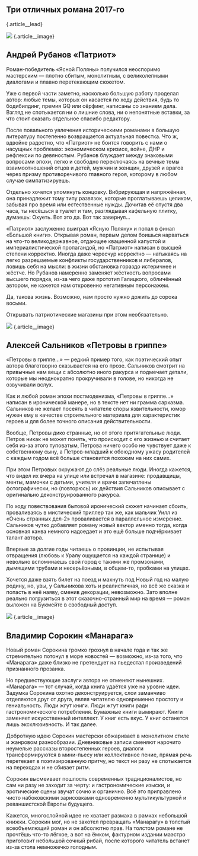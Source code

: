 ## Три отличных романа 2017-го

 {.article\_\_lead}

![][image-1] {.article\_\_image}

## Андрей Рубанов «Патриот»

Роман-победитель «Ясной Поляны» получился неоспоримо мастерским — плотно сбитым, монолитным, с великолепными диалогами и плавно перетекающим сюжетом.

Уже с первой части заметно, насколько большую работу проделал автор: любые темы, которых он касается по ходу действия, будь то бодибилдинг, премия GQ или сёрфинг, написаны со знанием дела. Взгляд не спотыкается ни о лишние слова, ни о непонятные вставки, за что стоит сказать отдельное спасибо редактору.

После повального увлечения историческими романами в большую литературу постепенно возвращается актуальная повестка. Что ж, вдвойне радостно, что «Патриот» не боится говорить с нами о насущных проблемах: экономическом кризисе, войне, ДНР и рефлексии по девяностым. Рубанов блуждает между знаковыми вопросами эпохи, легко и свободно переключаясь на вечные темы взаимоотношений отцов и детей, мужчин и женщин, друзей и врагов через призму противоречивого главного героя, которому в любом случае симпатизируешь.

Отдельно хочется упомянуть концовку. Вибрирующая и напряжённая, она принадлежит тому типу развязок, которые проглатываешь целиком, забывая про время или естественные нужды. Дочитав её спустя два часа, ты несёшься в туалет и там, разглядывая кафельную плитку, думаешь: Охуеть. Вот это да. Вот так завернул…

«Патриот» заслуженно выиграл «Ясную Поляну» и попал в финал «Большой книги». Открывая роман, первым делом боишься нарваться на что-то великодержавное, отдающее квашенной капустой и империалистической пропагандой, но «Патриот» написан в высшей степени корректно. Иногда даже чересчур корректно — натыкаясь на легко разрешаемые конфликты государственников и либералов, ловишь себя на мысли: в жизни обстановка гораздо истеричнее и жёстче. Но Рубанов намеренно заменяет жёсткость вопросами высшего порядка, из-за чего даже прототип Галицкого, обличённый автором, не кажется нам откровенно негативным персонажем.

Да, такова жизнь. Возможно, нам просто нужно дожить до сорока восьми.

Открывать патриотические магазины при этом необязательно.

![][image-2] {.article\_\_image}

## Алексей Сальников «Петровы в гриппе»

«Петровы в гриппе…» — редкий пример того, как поэтический опыт автора благотворно сказывается на его прозе. Сальников смотрит на привычные нам вещи с абсолютно иного ракурса и подмечает детали, которые мы неоднократно прокручивали в голове, но никогда не озвучивали вслух.

 Как и любой роман эпохи постмоденизма, «Петровы в гриппе…» написан в иронической манере, но в тексте нет ни грамма сарказма. Сальников не желает посеять в читателе споры язвительности, юмор нужен ему в качестве строительного материала для характеристик героев и для более точного описания действительности.

Вообще, Петровы дико странные, но от этого притягательные люди. Петров никак не может понять, что происходит с его жизнью и считает себя из-за этого туповатым, Петрова ничего особо не чувствует даже к собственному сыну, а Петров-младший к обоюдному ужасу родителей с каждым годом всё больше становится похожим на них самих.

При этом Петровых окружают до слёз реальные люди. Иногда кажется, что видел их вчера на улице или встречал в магазине: продавщицы, менты, мамочки с детьми, учителя и врачи запечатлены фотографически, но (повторюсь) их действия Сальников описывает с оригинально деконструированного ракурса.

По ходу повествования бытовой иронический сюжет начинает сбоить, проваливаясь в мистический триллер так же, как мальчик Уилл из «Очень странных дел-2» проваливается в параллельное измерение. Сальников чутко добавляет роману новый вектор именно тогда, когда основная канва немного надоедает и это ещё больше подчёркивает талант автора.

Впервые за долгие годы читаешь о провинции, не испытывая отвращения (любовь к Уралу ощущается на каждой странице) и невольно вспоминаешь свой город с такими же промзонами, дымящими трубами и несерьёзными, в общем-то, пробками на улицах.

Хочется даже взять билет на поезд и махнуть под Новый год на малую родину, но, увы, у Сальникова хоть и реалистичная, но всё же сказка и попасть в неё наяву, сменив декорации, невозможно. Зато вполне реально погрузиться в этот сказочно-странный мир на время — роман выложен на Букмейте в свободный доступ.

![][image-3] {.article\_\_image}

## Владимир Сорокин «Манарага»

Новый роман Сорокина громко грохнул в начале года и так же стремительно потонул в море новостей — возможно, из-за того, что «Манарага» даже близко не претендует на пьедестал произведений признанного прозаика.

Но предшествующие заслуги автора не отменяют нынешних. «Манарага» — тот случай, когда книга удаётся уже на уровне идеи. Задумка Сорокина охотно деконструируется, слои заманчиво отделяются друг от друга, являя читателю одновременно простоту и гениальность. Люди жгут книги. Люди жгут книги ради гастрономического потребления. Бумажные книги вымирают. Книги заменяет искусственный интеллект. У книг есть вкус. У книг останется лишь эксклюзивность. И так далее.

Добротную идею Сорокин мастерски обжаривает в монолитном стиле и жанровом разнообразии. Дневниковые записи сменяют нарочито неумелые рассказы второстепенных героев, диалоги трансформируются в мини-пьесу или коллективное пение, прямая речь перетекает в поэтизированную притчу, но текст ни разу не спотыкается на переходах и не сбивает ритм.

Сорокин высмеивает пошлость современных традиционалистов, но сам ни разу не заходит за черту: и гастрономические изыски, и эротические сцены звучат сочно и органично. Всё это приправлено чисто набоковскими зарисовками одновременно мультикультурной и реваншистской Европы будущего.

Кажется, многослойной идее не хватает размаха в рамках небольшой книжки. Сорокин мог, но не захотел превращать «Манарагу» в толстый всеобъемлющий роман и он абсолютно прав. На толстом романе не прочтёшь что-то лёгкое, а вот на ёмком, фактурном издании маэстро приготовит небольшой сочный рибай, после которого читатель встанет из-за стола немножечко голодным.

[image-1]:	http://sayocean.me/avatars/patriot.jpg
[image-2]:	http://sayocean.me/avatars/petrovs.jpg
[image-3]:	http://sayocean.me/avatars/manaraga.jpg